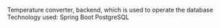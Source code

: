 Temperature converter, backend, which is used to operate the database
Technology used:
Spring Boot
PostgreSQL